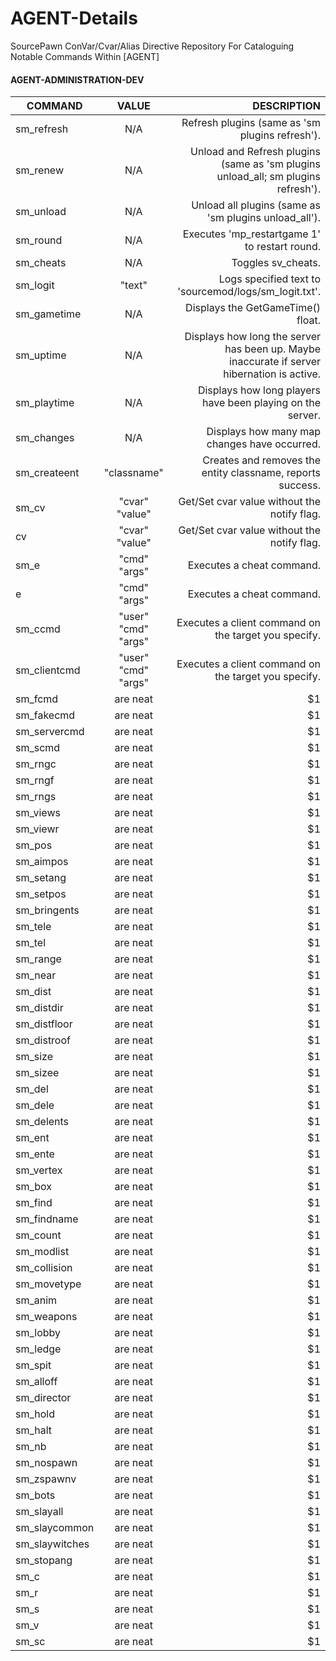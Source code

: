 # AGENT-Details
SourcePawn ConVar/Cvar/Alias Directive Repository For Cataloguing Notable Commands Within [AGENT]

<p align="center">

#### AGENT-ADMINISTRATION-DEV
  
|   COMMAND           |    VALUE         | DESCRIPTION  |
| ------------------- |:----------------:| ------------:|
| sm_refresh     |      N/A      | Refresh plugins (same as 'sm plugins refresh'). |
| sm_renew       |      N/A      | Unload and Refresh plugins (same as 'sm plugins unload_all; sm plugins refresh'). |
| sm_unload      |      N/A      | Unload all plugins (same as 'sm plugins unload_all'). |
| sm_round       |      N/A      | Executes 'mp_restartgame 1' to restart round. |
| sm_cheats      |      N/A      | Toggles sv_cheats. |
| sm_logit       |     "text"    | Logs specified text to 'sourcemod/logs/sm_logit.txt'. |
| sm_gametime    |      N/A      | Displays the GetGameTime() float. |
| sm_uptime      |      N/A      | Displays how long the server has been up. Maybe inaccurate if server hibernation is active. |
| sm_playtime    |      N/A      | Displays how long players have been playing on the server. |
| sm_changes     |      N/A      | Displays how many map changes have occurred. |
| sm_createent   |  "classname" | Creates and removes the entity classname, reports success. |
| sm_cv          | "cvar" "value" | Get/Set cvar value without the notify flag. |
| cv             | "cvar" "value"  | Get/Set cvar value without the notify flag. |
| sm_e           | "cmd" "args" | Executes a cheat command. |
| e              | "cmd" "args" | Executes a cheat command. |
| sm_ccmd        | "user" "cmd" "args" | Executes a client command on the target you specify. |
| sm_clientcmd   | "user" "cmd" "args" | Executes a client command on the target you specify. |
| sm_fcmd        | are neat      |    $1 |
| sm_fakecmd     | are neat      |    $1 |
| sm_servercmd   | are neat      |    $1 |
| sm_scmd        | are neat      |    $1 |
| sm_rngc        | are neat      |    $1 |
| sm_rngf        | are neat      |    $1 |
| sm_rngs        | are neat      |    $1 |
| sm_views       | are neat      |    $1 |
| sm_viewr       | are neat      |    $1 |
| sm_pos         | are neat      |    $1 |
| sm_aimpos      | are neat      |    $1 |
| sm_setang      | are neat      |    $1 |
| sm_setpos      | are neat      |    $1 |
| sm_bringents   | are neat      |    $1 |
| sm_tele        | are neat      |    $1 |
| sm_tel         | are neat      |    $1 |
| sm_range       | are neat      |    $1 |
| sm_near        | are neat      |    $1 |
| sm_dist        | are neat      |    $1 |
| sm_distdir     | are neat      |    $1 |
| sm_distfloor   | are neat      |    $1 |
| sm_distroof    | are neat      |    $1 |
| sm_size        | are neat      |    $1 |
| sm_sizee       | are neat      |    $1 |
| sm_del         | are neat      |    $1 |
| sm_dele        | are neat      |    $1 |
| sm_delents     | are neat      |    $1 |
| sm_ent         | are neat      |    $1 |
| sm_ente        | are neat      |    $1 |
| sm_vertex      | are neat      |    $1 |
| sm_box         | are neat      |    $1 |
| sm_find        | are neat      |    $1 |
| sm_findname    | are neat      |    $1 |
| sm_count       | are neat      |    $1 |
| sm_modlist     | are neat      |    $1 |
| sm_collision   | are neat      |    $1 |
| sm_movetype    | are neat      |    $1 |
| sm_anim        | are neat      |    $1 |
| sm_weapons     | are neat      |    $1 |
| sm_lobby       | are neat      |    $1 |
| sm_ledge       | are neat      |    $1 |
| sm_spit        | are neat      |    $1 |
| sm_alloff      | are neat      |    $1 |
| sm_director    | are neat      |    $1 |
| sm_hold        | are neat      |    $1 |
| sm_halt        | are neat      |    $1 |
| sm_nb          | are neat      |    $1 |
| sm_nospawn     | are neat      |    $1 |
| sm_zspawnv     | are neat      |    $1 |
| sm_bots        | are neat      |    $1 |
| sm_slayall     | are neat      |    $1 |
| sm_slaycommon  | are neat      |    $1 |
| sm_slaywitches | are neat      |    $1 |
| sm_stopang     | are neat      |    $1 |
| sm_c           | are neat      |    $1 |
| sm_r           | are neat      |    $1 |
| sm_s           | are neat      |    $1 |
| sm_v           | are neat      |    $1 |
| sm_sc          | are neat      |    $1 |
  
</p>

